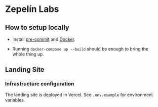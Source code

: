 # Zepelín Labs

## How to setup locally

- Install [pre-commit](https://pre-commit.com/) and [Docker](https://www.docker.com/).

- Running `docker-compose up --build` should be enough to bring the whole thing up.

## Landing Site

### Infrastructure configuration

The landing site is deployed in Vercel. See `.env.example` for environment variables.
